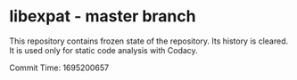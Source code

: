 # libexpat - master branch

This repository contains frozen state of the repository.
Its history is cleared. It is used only for static code
analysis with Codacy.

Commit Time: 1695200657